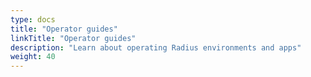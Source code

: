 ```yaml
---
type: docs
title: "Operator guides"
linkTitle: "Operator guides"
description: "Learn about operating Radius environments and apps"
weight: 40
---
```


